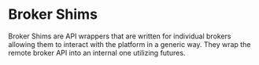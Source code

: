 # Broker Shims
Broker Shims are API wrappers that are written for individual brokers allowing them to interact with the platform in a generic way.  They wrap the remote broker API into an internal one utilizing futures.
